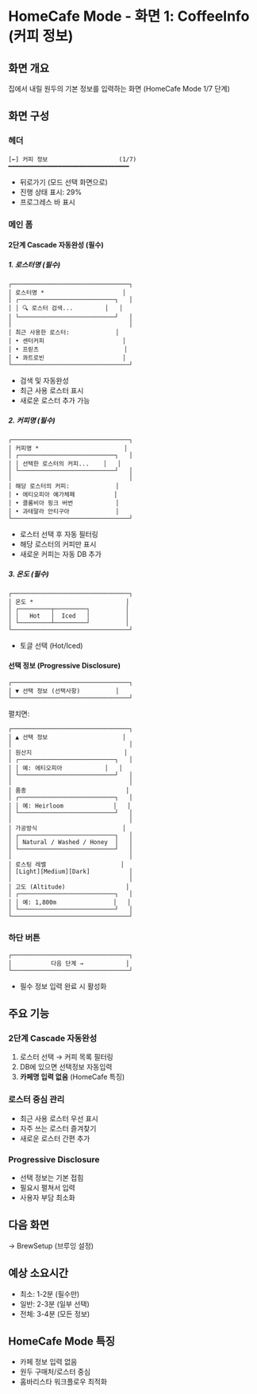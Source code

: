 # HomeCafe Mode - 화면 1: CoffeeInfo (커피 정보)

## 화면 개요
집에서 내릴 원두의 기본 정보를 입력하는 화면 (HomeCafe Mode 1/7 단계)

## 화면 구성

### 헤더
```
[←] 커피 정보                    (1/7)
━━━━━━━━━━━━━━━━━━━━━━━━━━━━━━━━━━
```
- 뒤로가기 (모드 선택 화면으로)
- 진행 상태 표시: 29%
- 프로그레스 바 표시

### 메인 폼

#### 2단계 Cascade 자동완성 (필수)

##### 1. 로스터명 (필수)
```
┌─────────────────────────────────┐
│ 로스터명 *                      │
│ ┌───────────────────────────┐   │
│ │ 🔍 로스터 검색...         │   │
│ └───────────────────────────┘   │
│                                 │
│ 최근 사용한 로스터:             │
│ • 센터커피                      │
│ • 프릳츠                        │
│ • 콰트로빈                      │
└─────────────────────────────────┘
```
- 검색 및 자동완성
- 최근 사용 로스터 표시
- 새로운 로스터 추가 가능

##### 2. 커피명 (필수)
```
┌─────────────────────────────────┐
│ 커피명 *                        │
│ ┌───────────────────────────┐   │
│ │ 선택한 로스터의 커피...    │   │
│ └───────────────────────────┘   │
│                                 │
│ 해당 로스터의 커피:             │
│ • 에티오피아 예가체페           │
│ • 콜롬비아 핑크 버번            │
│ • 과테말라 안티구아             │
└─────────────────────────────────┘
```
- 로스터 선택 후 자동 필터링
- 해당 로스터의 커피만 표시
- 새로운 커피는 자동 DB 추가

##### 3. 온도 (필수)
```
┌─────────────────────────────────┐
│ 온도 *                          │
│ ┌─────────┬─────────┐          │
│ │   Hot   │  Iced   │          │
│ └─────────┴─────────┘          │
└─────────────────────────────────┘
```
- 토글 선택 (Hot/Iced)

#### 선택 정보 (Progressive Disclosure)
```
┌─────────────────────────────────┐
│ ▼ 선택 정보 (선택사항)          │
└─────────────────────────────────┘
```

펼치면:
```
┌─────────────────────────────────┐
│ ▲ 선택 정보                     │
│                                 │
│ 원산지                          │
│ ┌───────────────────────────┐   │
│ │ 예: 에티오피아            │   │
│ └───────────────────────────┘   │
│                                 │
│ 품종                            │
│ ┌───────────────────────────┐   │
│ │ 예: Heirloom              │   │
│ └───────────────────────────┘   │
│                                 │
│ 가공방식                        │
│ ┌───────────────────────────┐   │
│ │ Natural / Washed / Honey  │   │
│ └───────────────────────────┘   │
│                                 │
│ 로스팅 레벨                     │
│ [Light][Medium][Dark]           │
│                                 │
│ 고도 (Altitude)                 │
│ ┌───────────────────────────┐   │
│ │ 예: 1,800m                │   │
│ └───────────────────────────┘   │
└─────────────────────────────────┘
```

### 하단 버튼
```
┌─────────────────────────────────┐
│           다음 단계 →            │
└─────────────────────────────────┘
```
- 필수 정보 입력 완료 시 활성화

## 주요 기능

### 2단계 Cascade 자동완성
1. 로스터 선택 → 커피 목록 필터링
2. DB에 있으면 선택정보 자동입력
3. **카페명 입력 없음** (HomeCafe 특징)

### 로스터 중심 관리
- 최근 사용 로스터 우선 표시
- 자주 쓰는 로스터 즐겨찾기
- 새로운 로스터 간편 추가

### Progressive Disclosure
- 선택 정보는 기본 접힘
- 필요시 펼쳐서 입력
- 사용자 부담 최소화

## 다음 화면
→ BrewSetup (브루잉 설정)

## 예상 소요시간
- 최소: 1-2분 (필수만)
- 일반: 2-3분 (일부 선택)
- 전체: 3-4분 (모든 정보)

## HomeCafe Mode 특징
- 카페 정보 입력 없음
- 원두 구매처/로스터 중심
- 홈바리스타 워크플로우 최적화